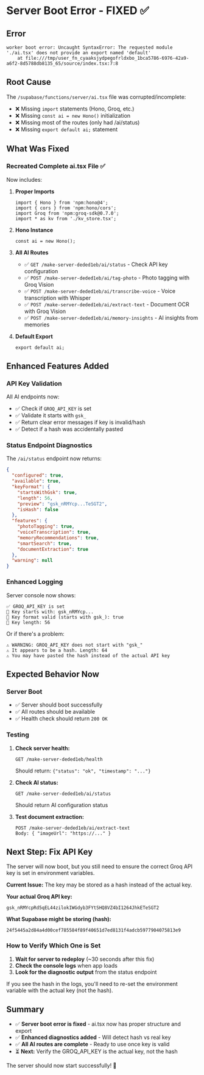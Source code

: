 # Server Boot Error - FIXED ✅

## Error
```
worker boot error: Uncaught SyntaxError: The requested module './ai.tsx' does not provide an export named 'default'
    at file:///tmp/user_fn_cyaaksjydpegofrldxbo_1bca5786-6976-42a9-a6f2-8d5788db8135_65/source/index.tsx:7:8
```

## Root Cause
The `/supabase/functions/server/ai.tsx` file was corrupted/incomplete:
- ❌ Missing `import` statements (Hono, Groq, etc.)
- ❌ Missing `const ai = new Hono()` initialization
- ❌ Missing most of the routes (only had /ai/status)
- ❌ Missing `export default ai;` statement

## What Was Fixed

### Recreated Complete ai.tsx File ✅
Now includes:

1. **Proper Imports**
   ```tsx
   import { Hono } from 'npm:hono@4';
   import { cors } from 'npm:hono/cors';
   import Groq from 'npm:groq-sdk@0.7.0';
   import * as kv from './kv_store.tsx';
   ```

2. **Hono Instance**
   ```tsx
   const ai = new Hono();
   ```

3. **All AI Routes**
   - ✅ `GET /make-server-deded1eb/ai/status` - Check API key configuration
   - ✅ `POST /make-server-deded1eb/ai/tag-photo` - Photo tagging with Groq Vision
   - ✅ `POST /make-server-deded1eb/ai/transcribe-voice` - Voice transcription with Whisper
   - ✅ `POST /make-server-deded1eb/ai/extract-text` - Document OCR with Groq Vision
   - ✅ `POST /make-server-deded1eb/ai/memory-insights` - AI insights from memories

4. **Default Export**
   ```tsx
   export default ai;
   ```

## Enhanced Features Added

### API Key Validation
All AI endpoints now:
- ✅ Check if `GROQ_API_KEY` is set
- ✅ Validate it starts with `gsk_`
- ✅ Return clear error messages if key is invalid/hash
- ✅ Detect if a hash was accidentally pasted

### Status Endpoint Diagnostics
The `/ai/status` endpoint now returns:
```json
{
  "configured": true,
  "available": true,
  "keyFormat": {
    "startsWithGsk": true,
    "length": 56,
    "preview": "gsk_nRMYcp...TeSGT2",
    "isHash": false
  },
  "features": {
    "photoTagging": true,
    "voiceTranscription": true,
    "memoryRecommendations": true,
    "smartSearch": true,
    "documentExtraction": true
  },
  "warning": null
}
```

### Enhanced Logging
Server console now shows:
```
✅ GROQ_API_KEY is set
📝 Key starts with: gsk_nRMYcp...
📝 Key format valid (starts with gsk_): true
📝 Key length: 56
```

Or if there's a problem:
```
⚠️ WARNING: GROQ_API_KEY does not start with "gsk_"
⚠️ It appears to be a hash. Length: 64
⚠️ You may have pasted the hash instead of the actual API key
```

## Expected Behavior Now

### Server Boot
- ✅ Server should boot successfully
- ✅ All routes should be available
- ✅ Health check should return `200 OK`

### Testing
1. **Check server health:**
   ```
   GET /make-server-deded1eb/health
   ```
   Should return: `{"status": "ok", "timestamp": "..."}`

2. **Check AI status:**
   ```
   GET /make-server-deded1eb/ai/status
   ```
   Should return AI configuration status

3. **Test document extraction:**
   ```
   POST /make-server-deded1eb/ai/extract-text
   Body: { "imageUrl": "https://..." }
   ```

## Next Step: Fix API Key

The server will now boot, but you still need to ensure the correct Groq API key is set in environment variables.

**Current Issue:** The key may be stored as a hash instead of the actual key.

**Your actual Groq API key:**
```
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
```

**What Supabase might be storing (hash):**
```
24f5445a2d84a4d00cef785584f89f40651d7ed8131f4adcb5977904075813e9
```

### How to Verify Which One is Set

1. **Wait for server to redeploy** (~30 seconds after this fix)
2. **Check the console logs** when app loads
3. **Look for the diagnostic output** from the status endpoint

If you see the hash in the logs, you'll need to re-set the environment variable with the actual key (not the hash).

## Summary

- ✅ **Server boot error is fixed** - ai.tsx now has proper structure and export
- ✅ **Enhanced diagnostics added** - Will detect hash vs real key
- ✅ **All AI routes are complete** - Ready to use once key is valid
- ⏳ **Next:** Verify the GROQ_API_KEY is the actual key, not the hash

The server should now start successfully! 🎉
